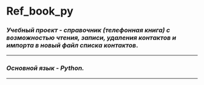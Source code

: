 # Ref_book_py
### ***Учебный проект*** - *справочник (телефонная книга) с возможностью чтения, записи, удаления контактов и импорта в новый файл списка контактов*.

***   

### ***Основной язык*** - *Python.* 

***   
